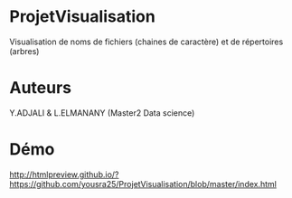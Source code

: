 # ProjetVisualisation
 Visualisation de noms de fichiers (chaines de caractère) et de répertoires (arbres)
# Auteurs
Y.ADJALI & L.ELMANANY (Master2 Data science)
# Démo
http://htmlpreview.github.io/?https://github.com/yousra25/ProjetVisualisation/blob/master/index.html
